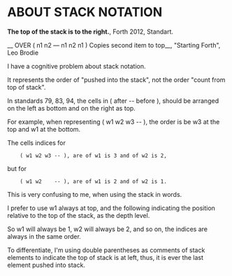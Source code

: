 #  ABOUT STACK NOTATION
 
  __The top of the stack is to the right.__, 
        Forth 2012, Standart.
 
  __ OVER  ( n1 n2 — n1 n2 n1 )  Copies second item to top__, 
        "Starting Forth", Leo Brodie
 
  I have a cognitive problem about stack notation.
 
  It represents the order of "pushed into the stack", 
  not the order "count from top of stack".

  In standards 79, 83, 94, the cells in ( after -- before ), 
  should be arranged on the left as bottom and on the right as top.
 
  For example, when representing ( w1 w2 w3 -- ), the order 
  is be w3 at the top and w1 at the bottom.
 
  The cells indices for 
          
        ( w1 w2 w3 -- ), are of w1 is 3 and of w2 is 2,
        
  but for 
        
        ( w1 w2    -- ), are of w1 is 2 and of w2 is 1.
 
  This is very confusing to me, when using the stack in words.
 
  I prefer to use w1 always at top, and the following indicating 
  the position relative to the top of the stack, as the depth level.
 
  So w1 will always be 1, w2 will always be 2, and so on,
  the indices are always in the same order.
 
  To differentiate, I'm using double parentheses as comments of stack 
  elements to indicate the top of stack is at left, thus, 
  it is ever the last element pushed into stack.
